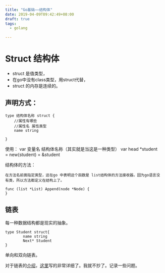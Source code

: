 ```yaml
---
title: "Go基础——结构体"
date: 2019-04-09T09:42:49+08:00
draft: true
tags: 
  - golang
  
---
```


# Struct 结构体

* struct 是值类型，
* 在go中没有class类型，用struct代替，
* struct 的内存是连续的。


## 声明方式： 


```
type 结构体名称 struct {
    //属性有哪些
    //属性名 属性类型
	name string
	
} 
```

使用：
var 变量名 结构体名称（其实就是当这是一种类型）
var head *student = new(student)
                  = &student
                  
结构体的方法：
 
```
在方法名前面指定类型，这在go 中表明这个函数是 list结构体的方法接收器。因为go语言没有类，所以方法都定义在结构上了。

func (list *List) Append(node *Node) {
}
```
## 链表

每一种数据结构都是现实的抽象。

```
type Student struct{
        name string
        Next* Student
}
```

单向和双向链表。

对于链表的[介绍](https://segmentfault.com/a/1190000011744981)，[这里](https://studygolang.com/articles/12686)写的非常详细了。我就不抄了。记录一些问题。



